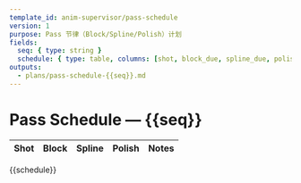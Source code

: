 ```yaml
---
template_id: anim-supervisor/pass-schedule
version: 1
purpose: Pass 节律（Block/Spline/Polish）计划
fields:
  seq: { type: string }
  schedule: { type: table, columns: [shot, block_due, spline_due, polish_due, notes] }
outputs:
  - plans/pass-schedule-{{seq}}.md
---
```


# Pass Schedule — {{seq}}

| Shot | Block | Spline | Polish | Notes |
| ---- | ----- | ------ | ------ | ----- |

{{schedule}}
